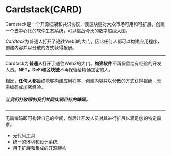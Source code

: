 # 

# Cardstack(CARD)

Cardstack是一个开源框架和共识协议，使区块链对大众市场可用和可扩展，创建一个去中心化的软件生态系统，可以挑战今天的数字超级大国。 

*‎Cardtack‎*‎为普通人打开了通往Web3的大门，因此任何人都可以构建应用程序，创建内容并以分散的方式获得报酬。‎

---
Cardtack为**普通人**打开了通往Web3的大门。**构建软件**不再保留给有经验的开发人员。**NFT，DeFi和区块链**不再保留给精通加密的人。

相反，**任何人都**最终能够构建应用程序，创建内容并以分散的方式获得报酬 - 无需编码或加密经验。

##### 让我们打破限制我们共同实现目标的障碍。

---
无需编码即可构建自己的空间，然后让开发人员对其进行扩展以满足您的特定需求。

- 无代码工具
- 统一的环境和设计系统
- 用于扩展和集成的开源架构

